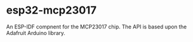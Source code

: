# esp32-mcp23017
An ESP-IDF compnent for the MCP23017 chip. The API is based upon the Adafruit Arduino library.

